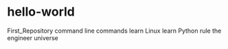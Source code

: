 # hello-world
First_Repository
command line commands
learn Linux
learn Python
rule the engineer universe


